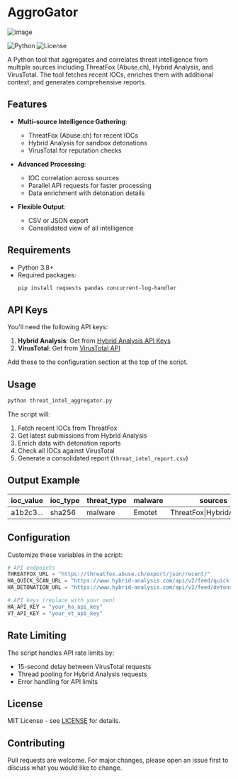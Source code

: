 
# AggroGator
![image](https://github.com/user-attachments/assets/eb795fbb-4954-41ae-8fbe-61a449be20bb)


![Python](https://img.shields.io/badge/python-3.8+-blue.svg)
![License](https://img.shields.io/badge/license-MIT-green.svg)

A Python tool that aggregates and correlates threat intelligence from multiple sources including ThreatFox (Abuse.ch), Hybrid Analysis, and VirusTotal. The tool fetches recent IOCs, enriches them with additional context, and generates comprehensive reports.

## Features

- **Multi-source Intelligence Gathering**:
  - ThreatFox (Abuse.ch) for recent IOCs
  - Hybrid Analysis for sandbox detonations
  - VirusTotal for reputation checks

- **Advanced Processing**:
  - IOC correlation across sources
  - Parallel API requests for faster processing
  - Data enrichment with detonation details

- **Flexible Output**:
  - CSV or JSON export
  - Consolidated view of all intelligence

## Requirements

- Python 3.8+
- Required packages:
  ```bash
  pip install requests pandas concurrent-log-handler
  ```

## API Keys

You'll need the following API keys:

1. **Hybrid Analysis**: Get from [Hybrid Analysis API Keys](https://www.hybrid-analysis.com/apikeys)
2. **VirusTotal**: Get from [VirusTotal API](https://www.virustotal.com/gui/my-apikey)

Add these to the configuration section at the top of the script.

## Usage

```bash
python threat_intel_aggregator.py
```

The script will:
1. Fetch recent IOCs from ThreatFox
2. Get latest submissions from Hybrid Analysis
3. Enrich data with detonation reports
4. Check all IOCs against VirusTotal
5. Generate a consolidated report (`threat_intel_report.csv`)

## Output Example

| ioc_value | ioc_type | threat_type | malware | sources | malicious | reputation |
|-----------|----------|-------------|---------|---------|-----------|------------|
| a1b2c3... | sha256   | malware     | Emotet  | ThreatFox\|HybridAnalysis | 58 | 85 |

## Configuration

Customize these variables in the script:

```python
# API endpoints
THREATFOX_URL = "https://threatfox.abuse.ch/export/json/recent/"
HA_QUICK_SCAN_URL = "https://www.hybrid-analysis.com/api/v2/feed/quick-scan"
HA_DETONATION_URL = "https://www.hybrid-analysis.com/api/v2/feed/detonation/{}"

# API keys (replace with your own)
HA_API_KEY = "your_ha_api_key"
VT_API_KEY = "your_vt_api_key"
```

## Rate Limiting

The script handles API rate limits by:
- 15-second delay between VirusTotal requests
- Thread pooling for Hybrid Analysis requests
- Error handling for API limits

## License

MIT License - see [LICENSE](LICENSE) for details.

## Contributing

Pull requests are welcome. For major changes, please open an issue first to discuss what you would like to change.

